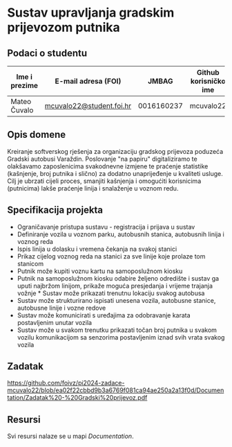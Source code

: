 

# Sustav upravljanja gradskim prijevozom putnika

## Podaci o studentu

Ime i prezime | E-mail adresa (FOI) | JMBAG | Github korisničko ime
------------  | ------------------- | ----- | ---------------------
Mateo Čuvalo  | mcuvalo22@student.foi.hr | 0016160237 | mcuvalo22


## Opis domene
Kreiranje softverskog rješenja za organizaciju gradskog prijevoza poduzeća Gradski autobusi Varaždin. Poslovanje "na papiru" digitaliziramo te olakšavamo zaposlenicima svakodnevne izmjene te praćenje statistike (kašnjenje, broj putnika i slično) za dodatno unaprijeđenje u kvaliteti usluge. Cilj je ubrzati cijeli proces, smanjiti kašnjenja i omogućiti korisnicima (putnicima) lakše praćenje linija i snalaženje u voznom redu.

## Specifikacija projekta
* Ograničavanje pristupa sustavu - registracija i prijava u sustav
* Definiranje vozila u voznom parku, autobusnih stanica, autobusnih linija i voznog reda
* Ispis linija u dolasku i vremena čekanja na svakoj stanici
* Prikaz cijelog voznog reda na stanici za sve linije koje prolaze tom stanicom
* Putnik može kupiti voznu kartu na samoposlužnom kiosku
* Putnik na samoposlužnom kiosku odabire željeno odredište i sustav ga uputi najbržom linijom, prikaže moguća presjedanja i vrijeme trajanja vožnje * Sustav može prikazati trenutnu lokaciju svakog autobusa
* Sustav može strukturirano ispisati unesena vozila, autobusne stanice, autobusne linije i vozne redove
* Sustav može komunicirati s uređajima za odobravanje karata postavljenim unutar vozila
* Sustav može u svakom trenutku prikazati točan broj putnika u svakom vozilu komunikacijom sa senzorima postavljenim iznad svih vrata svakog vozila

## Zadatak
https://github.com/foivz/pi2024-zadace-mcuvalo22/blob/ea02f22cbbd9b3a6769f081ca94ae250a2a13f0d/Documentation/Zadatak%20-%20Gradski%20prijevoz.pdf

## Resursi
Svi resursi nalaze se u mapi _Documentation_.
